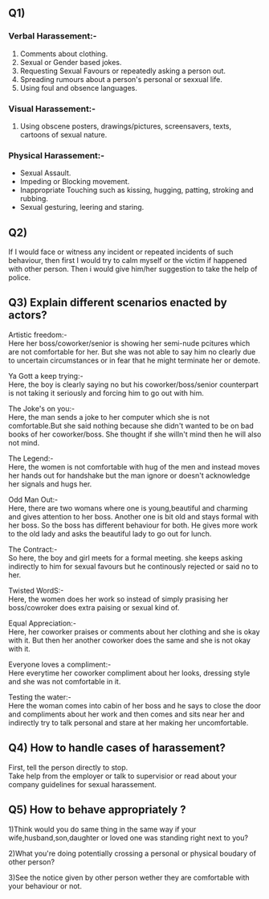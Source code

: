 
## Q1)
### Verbal Harassement:-
1) Comments about clothing. <br>
2) Sexual or Gender based jokes. <br>
3) Requesting Sexual Favours or repeatedly asking a person out. <br>
4) Spreading rumours about a person's personal or sexxual life. <br>
5) Using foul and obsence languages. <br>

### Visual Harassement:-
1) Using obscene posters, drawings/pictures, screensavers, texts, cartoons of sexual nature. <br>

### Physical Harassement:-
- Sexual Assault. <br>
- Impeding or Blocking movement. <br>
- Inappropriate Touching such as kissing, hugging, patting, stroking and rubbing. <br>
- Sexual gesturing, leering and staring. <br>

## Q2)
If I would face or witness any incident or repeated incidents of such behaviour, then first I would try to calm myself or the victim if happened with other person. Then i would give him/her suggestion to take the help of police. <br> 

## Q3) Explain different scenarios enacted by actors?
Artistic freedom:- <br>
 Here her boss/coworker/senior is showing her semi-nude pcitures which are not comfortable for her. But she was not able to say him no clearly due to uncertain circumstances or in fear that he 
 might terminate her or demote. <br>


Ya Gott a keep trying:- <br>
 Here, the boy is clearly saying no but his coworker/boss/senior counterpart is not taking it seriously and forcing him to go out with him. <br>

The Joke's on you:- <br>
 Here, the man sends a joke to her computer which she is not comfortable.But she said nothing because she didn't wanted to be on bad books of her coworker/boss. She thought if she willn't mind 
 then he will also not mind. <br>
 
 The Legend:- <br>
  Here, the women is not comfortable with hug of the men and instead moves her hands out for handshake but the man ignore or doesn't acknowledge her signals and hugs her. <br>
 
 Odd Man Out:- <br>
  Here, there are two womans where one is young,beautiful and charming and gives attention to her boss. Another one is bit old and stays formal with her boss. So the boss has different behaviour 
  for both. He gives more work to the old lady and asks the beautiful lady to go out for lunch. <br>
 
 The Contract:- <br>
  So here, the boy and girl meets for a formal meeting. she keeps asking indirectly to him for sexual favours but he continously rejected or said no to her. <br>
 
 Twisted WordS:- <br>
  Here, the women does her work so instead of simply prasising her boss/cowroker does extra paising or sexual kind of. <br>
  
  Equal Appreciation:- <br>
  Here, her coworker praises or comments about her clothing and she is okay with it. But then her another coworker does the same and she is not okay with it. <br>
  
  Everyone loves a compliment:- <br>
  Here everytime her coworker compliment about her looks, dressing style and she was not comfortable in it. <br>
  
 Testing the water:- <br>
 Here the woman comes into cabin of her boss and he says to close the door and compliments about her work and then comes and sits near her and indirectly try to talk personal and stare at her making her uncomfortable. <br>

 ## Q4) How to handle cases of harassement?
  First, tell the person directly to stop. <br>
  Take help from the employer or talk to supervisior or read about your company guidelines for sexual harassement. <br>

## Q5) How to behave appropriately ?
1)Think would you do same thing in the same way if your wife,husband,son,daughter or loved one was standing right next to you? <br>
 
2)What you're doing potentially crossing a personal or physical boudary of other person? <br>
 
3)See the notice given by other person wether they are comfortable with your behaviour or not. <br>

 





